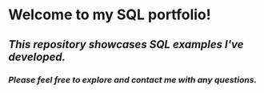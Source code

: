 # Welcome to my SQL portfolio!
## _This repository showcases SQL examples I've developed._
### _Please feel free to explore and contact me with any questions._
